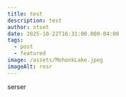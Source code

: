 ```yaml
---
title: test
description: test
author: stset
date: 2025-10-22T16:31:00.000-04:00
tags:
  - post
  - featured
image: /assets/MohonkLake.jpeg
imageAlt: resr
---
```

serser

